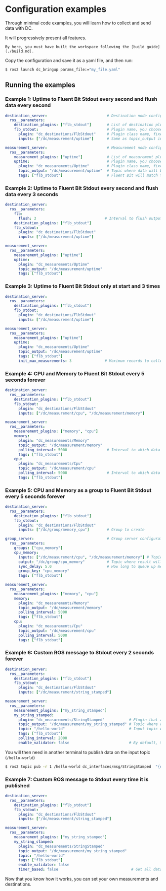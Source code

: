 # Configuration examples

Through minimal code examples, you will learn how to collect and send data with DC.

It will progressively present all features.

```admonish info
By here, you must have built the workspace following the [build guide](./build.md).
```

Copy the configuration and save it as a yaml file, and then run:

```bash
$ ros2 launch dc_bringup params_file:="my_file.yaml"
```

## Running the examples
### Example 1: Uptime to Fluent Bit Stdout every second and flush data every second

```yaml
destination_server:                           # Destination node configuration
  ros__parameters:
    destination_plugins: ["flb_stdout"]       # List of destination plugins names to enable
    flb_stdout:                               # Plugin name, you choose
      plugin: "dc_destinations/FlbStdout"     # Plugin class name, fixed
      inputs: ["/dc/measurement/uptime"]      # Same as topic_output in the uptime measurement in measurement_server

measurement_server:                           # Measurement node configuration
  ros__parameters:
    measurement_plugins: ["uptime"]           # List of measurement plugins names to enable
    uptime:                                   # Plugin name, you choose
      plugin: "dc_measurements/Uptime"        # Plugin class name, fixed
      topic_output: "/dc/measurement/uptime"  # Topic where data will be published
      tags: ["flb_stdout"]                    # Fluent Bit will match this in the destination server
```

### Example 2: Uptime to Fluent Bit Stdout every second and flush data every 3 seconds

```yaml
destination_server:
  ros__parameters:
    flb:
      flush: 3                               # Interval to flush output (seconds)
    destination_plugins: ["flb_stdout"]
    flb_stdout:
      plugin: "dc_destinations/FlbStdout"
      inputs: ["/dc/measurement/uptime"]

measurement_server:
  ros__parameters:
    measurement_plugins: ["uptime"]
    uptime:
      plugin: "dc_measurements/Uptime"
      topic_output: "/dc/measurement/uptime"
      tags: ["flb_stdout"]
```

### Example 3: Uptime to Fluent Bit Stdout only at start and 3 times

```yaml
destination_server:
  ros__parameters:
    destination_plugins: ["flb_stdout"]
    flb_stdout:
      plugin: "dc_destinations/FlbStdout"
      inputs: ["/dc/measurement/uptime"]

measurement_server:
  ros__parameters:
    measurement_plugins: ["uptime"]
    uptime:
      plugin: "dc_measurements/Uptime"
      topic_output: "/dc/measurement/uptime"
      tags: ["flb_stdout"]
      init_max_measurements: 3               # Maximum records to collect
```

### Example 4: CPU and Memory to Fluent Bit Stdout every 5 seconds forever

```yaml
destination_server:
  ros__parameters:
    destination_plugins: ["flb_stdout"]
    flb_stdout:
      plugin: "dc_destinations/FlbStdout"
      inputs: ["/dc/measurement/cpu", "/dc/measurement/memory"]

measurement_server:
  ros__parameters:
    measurement_plugins: ["memory", "cpu"]
    memory:
      plugin: "dc_measurements/Memory"
      topic_output: "/dc/measurement/memory"
      polling_interval: 5000                  # Interval to which data is collected in milliseconds
      tags: ["flb_stdout"]
    cpu:
      plugin: "dc_measurements/Cpu"
      topic_output: "/dc/measurement/cpu"
      polling_interval: 5000                  # Interval to which data is collected in milliseconds
      tags: ["flb_stdout"]
```

### Example 5: CPU and Memory as a group to Fluent Bit Stdout every 5 seconds forever

```yaml
destination_server:
  ros__parameters:
    destination_plugins: ["flb_stdout"]
    flb_stdout:
      plugin: "dc_destinations/FlbStdout"
      inputs: ["/dc/group/memory_cpu"]        # Group to create

group_server:                                 # Group server configuration
  ros__parameters:
    groups: ["cpu_memory"]
    cpu_memory:
      inputs: ["/dc/measurement/cpu", "/dc/measurement/memory"] # Topics which are subscribed
      output: "/dc/group/cpu_memory"          # Topic where result will be published
      sync_delay: 5.0                         # How long to queue up messages before passing them through.
      group_key: "cpu_memory"
      tags: ["flb_stdout"]

measurement_server:
  ros__parameters:
    measurement_plugins: ["memory", "cpu"]
    memory:
      plugin: "dc_measurements/Memory"
      topic_output: "/dc/measurement/memory"
      polling_interval: 5000
      tags: ["flb_stdout"]
    cpu:
      plugin: "dc_measurements/Cpu"
      topic_output: "/dc/measurement/cpu"
      polling_interval: 5000
      tags: ["flb_stdout"]
```

### Example 6: Custom ROS message to Stdout every 2 seconds forever

```yaml
destination_server:
  ros__parameters:
    destination_plugins: ["flb_stdout"]
    flb_stdout:
      plugin: "dc_destinations/FlbStdout"
      inputs: ["/dc/measurement/string_stamped"]

measurement_server:
  ros__parameters:
    measurement_plugins: ["my_string_stamped"]
    my_string_stamped:
      plugin: "dc_measurements/StringStamped"           # Plugin that allow to publish from your nodes
      topic_output: "/dc/measurement/my_string_stamped" # Topic where data is republished with tags
      topic: "/hello-world"                             # Input topic where you are publishing
      tags: ["flb_stdout"]
      polling_interval: 2000
      enable_validator: false                           # By default, StringStamped message does not have a JSON schema since it uses custom input data
```

You will then need in another terminal to publish data on the input topic (`/hello-world`)

```bash
$ ros2 topic pub -r 1 /hello-world dc_interfaces/msg/StringStamped  "{data: '{\"hello\":\"world\"}'}"
```

### Example 7: Custom ROS message to Stdout every time it is published

```yaml
destination_server:
  ros__parameters:
    destination_plugins: ["flb_stdout"]
    flb_stdout:
      plugin: "dc_destinations/FlbStdout"
      inputs: ["/dc/measurement/string_stamped"]

measurement_server:
  ros__parameters:
    measurement_plugins: ["my_string_stamped"]
    my_string_stamped:
      plugin: "dc_measurements/StringStamped"
      topic_output: "/dc/measurement/my_string_stamped"
      topic: "/hello-world"
      tags: ["flb_stdout"]
      enable_validator: false
      timer_based: false                                 # Get all data published on the input topic. Ignores polling_interval
```

Now that you know how it works, you can set your own measurements and destinations.

